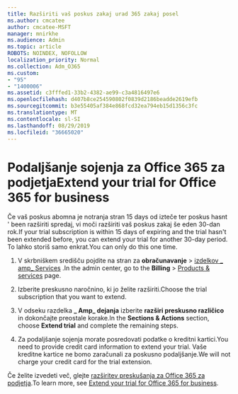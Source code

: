 ```yaml
---
title: Razširiti vaš poskus zakaj urad 365 zakaj posel
ms.author: cmcatee
author: cmcatee-MSFT
manager: mnirkhe
ms.audience: Admin
ms.topic: article
ROBOTS: NOINDEX, NOFOLLOW
localization_priority: Normal
ms.collection: Adm_O365
ms.custom:
- "95"
- "1400006"
ms.assetid: c3fffed1-33b2-4382-ae99-c3a4816497e6
ms.openlocfilehash: d407b8ce254590802f0839d2186beadde2619efb
ms.sourcegitcommit: b3e55405af384e868fcd32ea794eb15d1356c3fc
ms.translationtype: MT
ms.contentlocale: sl-SI
ms.lasthandoff: 08/29/2019
ms.locfileid: "36665020"
---
```

# <a name="extend-your-trial-for-office-365-for-business"></a><span data-ttu-id="bb5a8-102">Podaljšanje sojenja za Office 365 za podjetja</span><span class="sxs-lookup"><span data-stu-id="bb5a8-102">Extend your trial for Office 365 for business</span></span>

<span data-ttu-id="bb5a8-103">Če vaš poskus abomna je notranja stran 15 days od izteče ter poskus hasnt ' been razširiti spredaj, vi moči razširiti vaš poskus zakaj še eden 30-dan rok.</span><span class="sxs-lookup"><span data-stu-id="bb5a8-103">If your trial subscription is within 15 days of expiring and the trial hasn't been extended before, you can extend your trial for another 30-day period.</span></span> <span data-ttu-id="bb5a8-104">To lahko storiš samo enkrat.</span><span class="sxs-lookup"><span data-stu-id="bb5a8-104">You can only do this one time.</span></span>
  
1. <span data-ttu-id="bb5a8-105">V skrbniškem središču pojdite na stran za **obračunavanje** \> [izdelkov _ amp_ Services](https://go.microsoft.com/fwlink/p/?linkid=842054) .</span><span class="sxs-lookup"><span data-stu-id="bb5a8-105">In the admin center, go to the **Billing** \> [Products & services](https://go.microsoft.com/fwlink/p/?linkid=842054) page.</span></span>

2. <span data-ttu-id="bb5a8-106">Izberite preskusno naročnino, ki jo želite razširiti.</span><span class="sxs-lookup"><span data-stu-id="bb5a8-106">Choose the trial subscription that you want to extend.</span></span>

3. <span data-ttu-id="bb5a8-107">V odseku razdelka **_ Amp_ dejanja** izberite **razširi preskusno različico** in dokončajte preostale korake.</span><span class="sxs-lookup"><span data-stu-id="bb5a8-107">In the **Sections & Actions** section, choose **Extend trial** and complete the remaining steps.</span></span>

4. <span data-ttu-id="bb5a8-108">Za podaljšanje sojenja morate posredovati podatke o kreditni kartici.</span><span class="sxs-lookup"><span data-stu-id="bb5a8-108">You need to provide credit card information to extend your trial.</span></span> <span data-ttu-id="bb5a8-109">Vaše kreditne kartice ne bomo zaračunali za poskusno podaljšanje.</span><span class="sxs-lookup"><span data-stu-id="bb5a8-109">We will not charge your credit card for the trial extension.</span></span>

<span data-ttu-id="bb5a8-110">Če želite izvedeti več, glejte [razširitev preskušanja za Office 365 za podjetja](https://docs.microsoft.com/office365/admin/subscriptions-and-billing/extend-your-trial).</span><span class="sxs-lookup"><span data-stu-id="bb5a8-110">To learn more, see [Extend your trial for Office 365 for business](https://docs.microsoft.com/office365/admin/subscriptions-and-billing/extend-your-trial).</span></span>